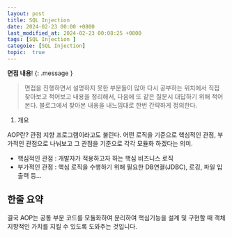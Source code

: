 ```yaml
---
layout: post
title: SQL Injection
date: 2024-02-23 00:00 +0800
last_modified_at: 2024-02-23 00:08:25 +0800
tags: [SQL Injection ]
categoie: [SQL Injection]
topic:  true
---
```

**면접 내용**!
{: .message }

> 면접을 진행하면서 설명하지 못한 부분들이 많아 다시 공부하는 위치에서 직접 찾아보고 적어보고 내용을 정리해서, 다음에 또 같은 질문시 대답하기 위해 적어 본다.
> 블로그에서 찾아본 내용을 내느낌대로 한번 간략하게 정의한다.

1. 개요

AOP란?
관점 지향 프로그램이라고도 불린다.
어떤 로직을 기준으로 핵심적인 관점, 부가적인 관점으로 나눠보고 그 관점을 기준으로 각각 모듈화 하겠다는 의미.
* 핵심적인 관점 : 개발자가 적용하고자 하는 핵심 비즈니스 로직
* 부가적인 관점 : 핵심 로직을 수행하기 위해 필요한 DB연결(JDBC), 로깅, 파일 입출력 등...

## 한줄 요약
결국 AOP는 공통 부분 코드를 모듈화하여 분리하여 핵심기능을 설계 및 구현할 때 객체지향적인 가치를 지킬 수 있도록 도와주는 것입니다.


